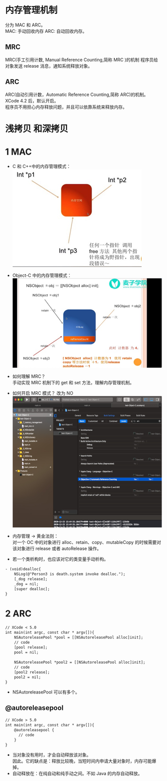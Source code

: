# 内存管理机制

分为 MAC 和 ARC。  
MAC: 手动回收内存
ARC: 自动回收内存。

## MRC

MRC(手工引用计数, Manual Reference Counting,简称 MRC )的机制
程序员给对象发送 release 消息，通知系统释放对象。

## ARC

ARC(自动引用计数，Automatic Reference Counting,简称 ARC)的机制。  
XCode 4.2 后，默认开启。  
程序员不用担心内存释放问题，并且可以依靠系统来释放内存。

# 浅拷贝 和深拷贝
# 1 MAC

- C 和 C++中的内存管理模式：  
  ![C_memory_magement](images/C_memory_magement.jpg)

- Object-C 中的内存管理模式：  
  ![OC_memory_magement](images/OC_memory_magement.jpg)

- 如何理解 MRC？  
  手动实现 MRC 机制下的 get 和 set 方法，理解内存管理机制。

- 如何开启 MRC 模式？ 改为 NO
  ![MRC](images/MRC.jpg)

- 内存管理 -> 黄金法则：  
  对一个 OC 中的对象进行 alloc、retain、copy、mutableCopy 的时候需要对该对象进行 release 或者 autoRelease 操作。

- 若一个类析构时，也应该对它的类变量手动析构。

```obj-c
- (void)dealloc{
    NSLog(@"Person3 is death.system invoke dealloc.");
    [_dog release];
    _dog = nil;
    [super dealloc];
}
```

# 2 ARC

```obj-c
// XCode < 5.0
int main(int argc, const char * argv[]){
    NSAutoreleasePool *pool = [[NSAutoreleasePool alloc]init];
    // code
    [pool release];
    pool = nil;

    NSAutoreleasePool *pool2 = [[NSAutoreleasePool alloc]init];
    // code
    [pool2 release];
    pool2 = nil;
}
```

- NSAutoreleasePool 可以有多个。

## @autoreleasepool

```obj-c
// XCode > 5.0
int main(int argc, const char * argv[]){
    @autoreleasepool {
      // code
    }
}
```

- 当对象没有用时，才会自动释放该对象。  
  因此。它的缺点是：释放比较晚，当短时间内申请大量对象时，内存可能爆掉。
- 自动释放在：在纯自动和纯手动之间。不如 Java 的内存自动释放。
